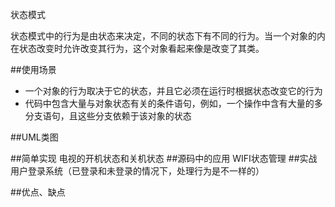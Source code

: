状态模式

状态模式中的行为是由状态来决定，不同的状态下有不同的行为。当一个对象的内在状态改变时允许改变其行为，这个对象看起来像是改变了其类。

##使用场景
- 一个对象的行为取决于它的状态，并且它必须在运行时根据状态改变它的行为
- 代码中包含大量与对象状态有关的条件语句，例如，一个操作中含有大量的多分支语句，且这些分支依赖于该对象的状态

##UML类图

##简单实现
电视的开机状态和关机状态
##源码中的应用
WIFI状态管理
##实战
用户登录系统（已登录和未登录的情况下，处理行为是不一样的）

##优点、缺点